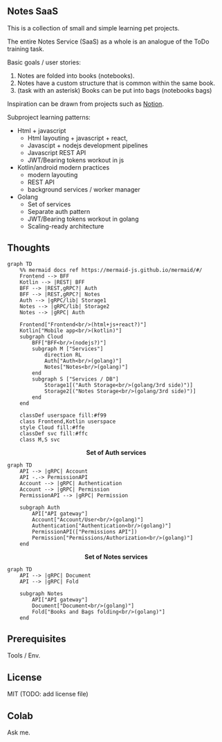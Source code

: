 ## Notes SaaS

This is a collection of small and simple learning pet projects.

The entire Notes Service (SaaS) as a whole is an analogue of the ToDo training task.

Basic goals / user stories:
1. Notes are folded into books (notebooks).
2. Notes have a custom structure that is common within the same book.
3. (task with an asterisk) Books can be put into bags (notebooks bags)

Inspiration can be drawn from projects such as [Notion](https://www.notion.so).

Subproject learning patterns:
- Html + javascript
    - Html layouting + javascript + react,
    - Javascipt + nodejs development pipelines
    - Javascript REST API
    - JWT/Bearing tokens workout in js
- Kotlin/android modern practices
    - modern layouting
    - REST API
    - background services / worker manager
- Golang
    - Set of services
    - Separate auth pattern
    - JWT/Bearing tokens workout in golang
    - Scaling-ready architecture

## Thoughts

```mermaid
graph TD
    %% mermaid docs ref https://mermaid-js.github.io/mermaid/#/
    Frontend --> BFF
    Kotlin --> |REST| BFF
    BFF --> |REST,gRPC?| Auth
    BFF --> |REST,gRPC?| Notes
    Auth --> |gRPC/lib| Storage1
    Notes --> |gRPC/lib| Storage2
    Notes --> |gRPC| Auth
    
    Frontend["Frontend<br/>(html+js+react?)"]
    Kotlin["Mobile app<br/>(kotlin)"]
    subgraph Cloud
        BFF["BFF<br/>(nodejs?)"]
        subgraph M ["Services"]
            direction RL
            Auth["Auth<br/>(golang)"]
            Notes["Notes<br/>(golang)"]
        end
        subgraph S ["Services / DB"]
            Storage1[("Auth Storage<br/>(golang/3rd side)")]
            Storage2[("Notes Storage<br/>(golang/3rd side)")]
        end
    end
    
    classDef userspace fill:#f99
    class Frontend,Kotlin userspace
    style Cloud fill:#ffe
    classDef svc fill:#ffc
    class M,S svc
```

<p align="center"><b>Set of Auth services</b></p>

```mermaid
graph TD
    API --> |gRPC| Account
    API -.-> PermissionAPI
    Account --> |gRPC| Authentication
    Account --> |gRPC| Permission
    PermissionAPI --> |gRPC| Permission

    subgraph Auth
        API["API gateway"]
        Account["Account/User<br/>(golang)"]
        Authentication["Authentication<br/>(golang)"]
        PermissionAPI(["Permissions API"])
        Permission["Permissions/Authorization<br/>(golang)"]
    end
```

<p align="center"><b>Set of Notes services</b></p>

```mermaid
graph TD
    API --> |gRPC| Document
    API --> |gRPC| Fold
    
    subgraph Notes
        API["API gateway"]
        Document["Document<br/>(golang)"]
        Fold["Books and Bags folding<br/>(golang)"]
    end
```

## Prerequisites

Tools / Env.

## License

MIT
(TODO: add license file)

## Colab

Ask me.
